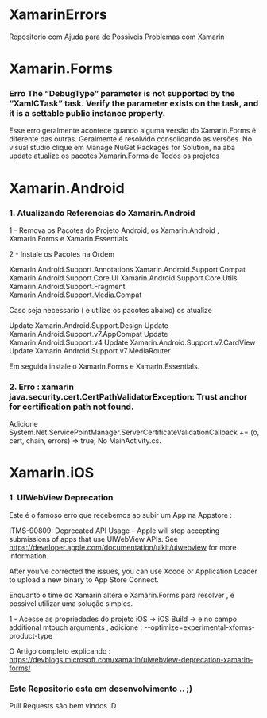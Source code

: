 # XamarinErrors

Repositorio com Ajuda para de Possiveis Problemas com Xamarin

# Xamarin.Forms

### Erro The “DebugType” parameter is not supported by the “XamlCTask” task. Verify the parameter exists on the task, and it is a settable public instance property.

Esse erro geralmente acontece quando alguma versão do Xamarin.Forms é diferente das outras. Geralmente é resolvido consolidando as versões .No visual studio clique em Manage NuGet Packages for Solution, na aba update atualize os pacotes Xamarin.Forms de Todos os projetos


# Xamarin.Android

### 1. Atualizando Referencias do Xamarin.Android

1 - Remova os Pacotes do Projeto Android, os Xamarin.Android , Xamarin.Forms e Xamarin.Essentials

2 - Instale os Pacotes na Ordem

Xamarin.Android.Support.Annotations
Xamarin.Android.Support.Compat
Xamarin.Android.Support.Core.UI
Xamarin.Android.Support.Core.Utils
Xamarin.Android.Support.Fragment
Xamarin.Android.Support.Media.Compat

Caso seja necessario ( e utilize os pacotes abaixo) os atualize

Update Xamarin.Android.Support.Design
Update Xamarin.Android.Support.v7.AppCompat
Update Xamarin.Android.Support.v4
Update Xamarin.Android.Support.v7.CardView
Update Xamarin.Android.Support.v7.MediaRouter

Em seguida instale o Xamarin.Forms e Xamarin.Essentials.

### 2. Erro : xamarin java.security.cert.CertPathValidatorException: Trust anchor for certification path not found.

Adicione System.Net.ServicePointManager.ServerCertificateValidationCallback += (o, cert, chain, errors) => true; No MainActivity.cs.


# Xamarin.iOS

### 1. UIWebView Deprecation

Este é o famoso erro que recebemos ao subir um App na Appstore :

ITMS-90809: Deprecated API Usage – Apple will stop accepting submissions of apps that use UIWebView APIs. See https://developer.apple.com/documentation/uikit/uiwebview for more information.

After you’ve corrected the issues, you can use Xcode or Application Loader to upload a new binary to App Store Connect.

Enquanto o time do Xamarin altera o Xamarin.Forms para resolver , é possivel utilizar uma solução simples.

1 - Acesse as propriedades do projeto iOS -> iOS Build -> e no campo additional mtouch arguments , adicione : --optimize=experimental-xforms-product-type

O Artigo completo explicando : https://devblogs.microsoft.com/xamarin/uiwebview-deprecation-xamarin-forms/



### Este Repositorio esta em desenvolvimento .. ;)

Pull Requests são bem vindos :D


